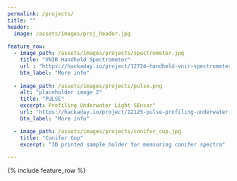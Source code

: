 ```yaml
---
permalink: /projects/
title: ""
header:
  image: /assets/images/proj_header.jpg
  
feature_row:
  - image_path: /assets/images/projects/spectrometer.jpg
    title: "VNIR Handheld Spectrometer"
    url : "https://hackaday.io/project/12724-handheld-vnir-spectrometer"
    btn_label: "More info"
   
  - image_path: /assets/images/projects/pulse.png
    alt: "placeholder image 2"
    title: "PULSE"
    excerpt: Profiling Underwater Light SEnsor"
    url: "https://hackaday.io/project/12125-pulse-profiling-underwater-light-sensor"
    btn_label: "More info"

  - image_path: /assets/images/projects/conifer_cup.jpg
    title: "Conifer Cup"
    excerpt: "3D printed sample holder for measuring conifer spectra"

---
```


{% include feature_row %}
